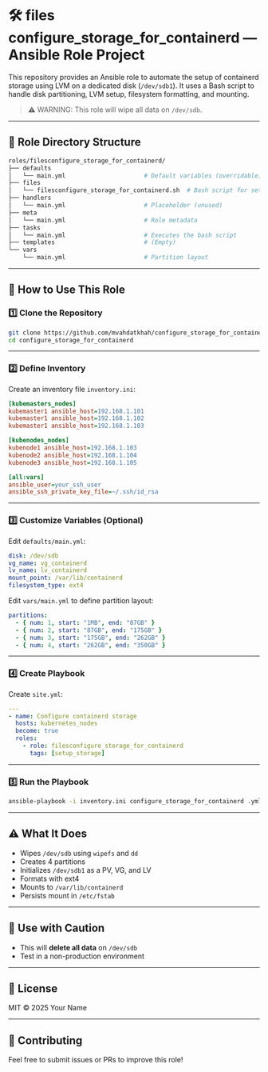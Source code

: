 # 🛠️ files configure_storage_for_containerd — Ansible Role Project

This repository provides an Ansible role to automate the setup of containerd storage using LVM on a dedicated disk (`/dev/sdb1`). It uses a Bash script to handle disk partitioning, LVM setup, filesystem formatting, and mounting.

> ⚠️ WARNING: This role will wipe all data on `/dev/sdb`.

---

## 📁 Role Directory Structure

```bash
roles/filesconfigure_storage_for_containerd/
├── defaults
│   └── main.yml                      # Default variables (overridable)
├── files
│   └── filesconfigure_storage_for_containerd.sh  # Bash script for setup
├── handlers
│   └── main.yml                      # Placeholder (unused)
├── meta
│   └── main.yml                      # Role metadata
├── tasks
│   └── main.yml                      # Executes the bash script
├── templates                         # (Empty)
└── vars
    └── main.yml                      # Partition layout
```

---

## 🚀 How to Use This Role

### 1️⃣ Clone the Repository

```bash
git clone https://github.com/mvahdatkhah/configure_storage_for_containerd.git
cd configure_storage_for_containerd
```

---

### 2️⃣ Define Inventory

Create an inventory file `inventory.ini`:

```ini
[kubemasters_nodes]
kubemaster1 ansible_host=192.168.1.101
kubemaster1 ansible_host=192.168.1.102
kubemaster1 ansible_host=192.168.1.103

[kubenodes_nodes]
kubenode1 ansible_host=192.168.1.103
kubenode2 ansible_host=192.168.1.104
kubenode3 ansible_host=192.168.1.105

[all:vars]
ansible_user=your_ssh_user
ansible_ssh_private_key_file=~/.ssh/id_rsa
```

---

### 3️⃣ Customize Variables (Optional)

Edit `defaults/main.yml`:

```yaml
disk: /dev/sdb
vg_name: vg_containerd
lv_name: lv_containerd
mount_point: /var/lib/containerd
filesystem_type: ext4
```

Edit `vars/main.yml` to define partition layout:

```yaml
partitions:
  - { num: 1, start: "1MB", end: "87GB" }
  - { num: 2, start: "87GB", end: "175GB" }
  - { num: 3, start: "175GB", end: "262GB" }
  - { num: 4, start: "262GB", end: "350GB" }
```

---

### 4️⃣ Create Playbook

Create `site.yml`:

```yaml
---
- name: Configure containerd storage
  hosts: kubernetes_nodes
  become: true
  roles:
    - role: filesconfigure_storage_for_containerd
      tags: [setup_storage]
```

---

### 5️⃣ Run the Playbook

```bash
ansible-playbook -i inventory.ini configure_storage_for_containerd .yml
```

---

## ⚠️ What It Does

- Wipes `/dev/sdb` using `wipefs` and `dd`
- Creates 4 partitions
- Initializes `/dev/sdb1` as a PV, VG, and LV
- Formats with ext4
- Mounts to `/var/lib/containerd`
- Persists mount in `/etc/fstab`

---

## 🧪 Use with Caution

- This will **delete all data** on `/dev/sdb`
- Test in a non-production environment

---

## 📜 License

MIT © 2025 Your Name

---

## 🤝 Contributing

Feel free to submit issues or PRs to improve this role!
